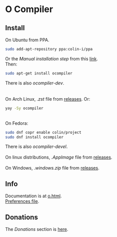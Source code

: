 # O Compiler

## Install
On Ubuntu from PPA.
```sh
sudo add-apt-repository ppa:colin-i/ppa
```
Or the *Manual installation step* from this [link](https://gist.github.com/colin-i/e324e85e0438ed71219673fbcc661da6).\
Then:
```sh
sudo apt-get install ocompiler
```
There is also <i>ocompiler-dev</i>.\
\
\
On Arch Linux, <i>.zst</i> file from [releases](https://github.com/colin-i/edor/releases). Or:
```sh
yay -Sy ocompiler
```
\
On Fedora:
```sh
sudo dnf copr enable colin/project
sudo dnf install ocompiler
```
There is also <i>ocompiler-devel</i>.\
\
On linux distributions, <i>.AppImage</i> file from [releases](https://github.com/colin-i/o/releases).\
\
On Windows, <i>.windows.zip</i> file from [releases](https://github.com/colin-i/o/releases).

## Info
Documentation is at [o.html](https://htmlpreview.github.io/?https://github.com/colin-i/o/blob/master/o.html).\
[Preferences file](https://raw.githubusercontent.com/colin-i/o/master/ocompiler.conf).

## Donations
The *Donations* section is [here](https://gist.github.com/colin-i/e324e85e0438ed71219673fbcc661da6).
